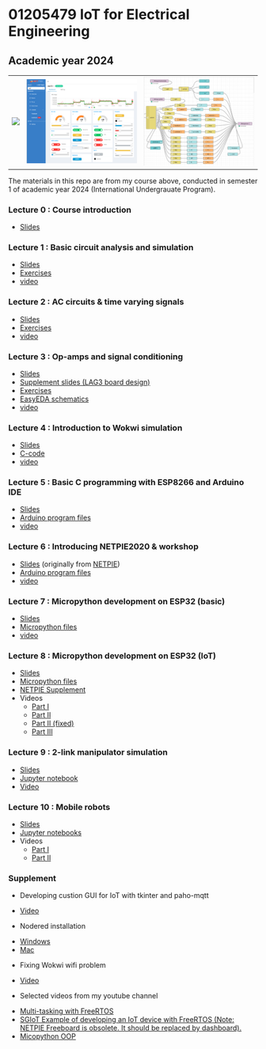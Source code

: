# 01205479 IoT for Electrical Engineering

## Academic year 2024

<table>
<tr>
<td><img src="figP5_1png.png" width=300 /></td>
<td><img src="dashboard_w_feed.png" width=300 /></td>
<td><img src="lag3_complete_flow_workarea.png" width=300 /></td>
</tr>
  
</table>


The materials in this repo are from my course above, conducted in semester 1 of academic year 2024 
(International Undergrauate Program).

### Lecture 0 : Course introduction

<ul>
<li /><a href="/lecture0/eeiot24_lect0.pdf">Slides</a>
</ul>

### Lecture 1 : Basic circuit analysis and simulation
<ul>
<li /><a href="/lecture1/eeiot24_lect01.pdf">Slides</a>
<li /><a href="/lecture1/exercises/">Exercises</a>
<li /><a href="https://drive.google.com/file/d/1_NplX2Tpb25E9cA2rmC1_r46rkyWKwa2/view?usp=drive_link">video</a>
</ul>

### Lecture 2 : AC circuits & time varying signals
<ul>
<li /><a href="/lecture2/eeiot24_lect2.pdf">Slides</a>
<li /><a href="/lecture2/notebooks/">Exercises</a>
<li /><a href="https://drive.google.com/file/d/16CDpHYhhA1cyoeB0jJyDD_Ny1SGLyTg3/view?usp=drive_link">video</a>
</ul>

### Lecture 3 : Op-amps and signal conditioning
<ul>
<li /><a href="/lecture3/eeiot24_lecture3.pdf">Slides</a>
<li /><a href="/lecture3/lect3_supplement_lag3.pdf">Supplement slides (LAG3 board design)</a>
<li /><a href="/lecture3/notebook/">Exercises</a>
<li /><a href="/lecture3/easyeda/">EasyEDA schematics</a>
<li /><a href="https://drive.google.com/file/d/1Rt77tdn-j_9e3hVSf08uHtTYY40xgsRZ/view?usp=drive_link">video</a>
</ul>

### Lecture 4 : Introduction to Wokwi simulation

<ul>
<li /><a href="/lecture4/eeiot24_lect4.pdf">Slides</a>
<li /><a href="/lecture4/c_code.ipynb">C-code</a>  
<li /><a href="https://drive.google.com/file/d/18XuxVGtWWTFg9-1dIPK9HtohebcriscX/view?usp=drive_link">video</a>
</ul>

### Lecture 5 : Basic C programming with ESP8266 and Arduino IDE

<ul>
<li /><a href="/lecture5/eeiot24_lect5_esp8266.pdf">Slides</a>
<li /><a href="/lecture5/sw">Arduino program files</a>  
<li /><a href="https://drive.google.com/file/d/1gwYRpl_tWkOHA_99tHDWRT_Tlu48Syna/view?usp=drive_link">video</a>
</ul>

### Lecture 6 : Introducing NETPIE2020 & workshop

<ul>
<li /><a href="/lecture6/eeiot24_lect6_introNETPIE2020_en_mod.pdf">Slides</a> (originally from <a href="https://netpie.io/">NETPIE</a>)
<li /><a href="/lecture6/sw">Arduino program files</a>  
<li /><a href="https://drive.google.com/file/d/1IuAczYRh0t-vO1b94k-lrJsBIH6E20m4/view?usp=drive_link">video</a>
</ul>


### Lecture 7 : Micropython development on ESP32 (basic)

<ul>
<li /><a href="/lecture7/eeiot24_lect7.pdf">Slides</a>
<li /><a href="/lecture7/upython">Micropython files</a>  
<li /><a href="https://drive.google.com/file/d/1837zihq-hUFT8dGyX7gqCmnrDDH0zMo4/view?usp=drive_link">video</a>
</ul>


### Lecture 8 : Micropython development on ESP32 (IoT)

<ul>
<li /><a href="/lecture8/eeIoT24_lect8.pdf">Slides</a>
<li /><a href="/lecture8/upython">Micropython files</a>  
<li /><a href="/lecture8/supplement/NETPIE2020">NETPIE Supplement</a>    
<li />Videos
<ul>
<li /><a href="https://drive.google.com/file/d/1rJemUuR-oMKEGWR8FRUP8vxl-ySkt-u2/view?usp=drive_link">Part I</a>
<li /><a href="https://drive.google.com/file/d/17j0FJPsJOmOz7582rOnx72g0DTFSEHCI/view?usp=drive_link">Part II</a>
<li /><a href="https://drive.google.com/file/d/1aciho5Od2_nCr0I1Ch_ZB0VH1fZIPp34/view?usp=drive_link">Part II (fixed)</a>
<li /><a href="https://drive.google.com/file/d/1A4wb_oSm9h8IKKGPO6hilmP_CQ-l5wCt/view?usp=drive_link">Part III</a>  
</ul>
</ul>

### Lecture 9 : 2-link manipulator simulation

<ul>
<li /><a href="/lecture9/r2sim_iot.pdf">Slides</a>
<li /><a href="/lecture9/notebook/adjusted/r2_iot.ipynb">Jupyter notebook</a>  
<li /><a href="https://drive.google.com/file/d/1U5KJnT18j_DyQ8Bw79lOdNd43y6asLIz/view?usp=sharing">Video</a>
</ul>

### Lecture 10 : Mobile robots

<ul>
<li /><a href="/lecture10/ddrobot.pdf">Slides</a>
<li /><a href="/lecture10/notebooks/">Jupyter notebooks</a>  
<li />Videos
<ul>
<li /><a href="https://drive.google.com/file/d/1BX1656HViGbpI9GIUkF2MI54ag9U3HJZ/view?usp=drive_link">Part I</a>
<li /><a href="https://www.youtube.com/watch?v=qE_U3MgJuqg">Part II</a>  
</ul>
</ul>



### Supplement 

* Developing custion GUI for IoT with tkinter and paho-mqtt

<ul>
<li /><a href="https://drive.google.com/file/d/1MHs-beEiSfP_8Hf80mdK7mDDmi17_Ed6/view?usp=drive_link">Video</a>  
</ul>

* Nodered installation

<ul>
 <li /><a href="https://drive.google.com/file/d/1kXspLwqtbl0rhISKbthKM66mBQuGwII8/view">Windows</a>
 <li /><a href="https://drive.google.com/file/d/1HUq8EDAtkq8gw9PSxd9MztDhysPOxG0F/view">Mac</a>
</ul>

* Fixing Wokwi wifi problem
<ul>
  <li /><a href="https://www.youtube.com/watch?v=-kqQeHqXnEg">Video</a>
</ul>

* Selected videos from my youtube channel

<ul>
  <li /><a href="https://youtu.be/K0r-IcMNchM?si=-7WRi9uh3-haLpP4">Multi-tasking with FreeRTOS</a>
  <li /><a href="https://youtu.be/MLha1sB63ZE?si=n8VA38JFbpWbpiEF">SGIoT Example of developing an IoT device with FreeRTOS (Note: NETPIE Freeboard is obsolete. It should be replaced by dashboard).</a>
  <li /><a href="https://youtu.be/1FrvX07FSEM?si=oQtKlHxbXADM1G2k">Micopython OOP</a>
</ul>





